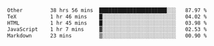 <!--START_SECTION:waka-->

```txt
Other         38 hrs 56 mins  ██████████████████████░░░   87.97 %
TeX           1 hr 46 mins    █░░░░░░░░░░░░░░░░░░░░░░░░   04.02 %
HTML          1 hr 45 mins    █░░░░░░░░░░░░░░░░░░░░░░░░   03.98 %
JavaScript    1 hr 7 mins     ▓░░░░░░░░░░░░░░░░░░░░░░░░   02.53 %
Markdown      23 mins         ▒░░░░░░░░░░░░░░░░░░░░░░░░   00.90 %
```

<!--END_SECTION:waka--> 
 
